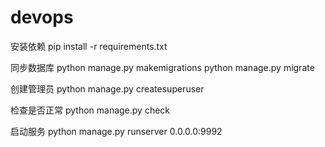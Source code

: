 # devops

安装依赖
pip install -r requirements.txt

同步数据库
python manage.py makemigrations
python manage.py migrate

创建管理员
python manage.py createsuperuser

检查是否正常
python manage.py check

启动服务
python manage.py runserver 0.0.0.0:9992
